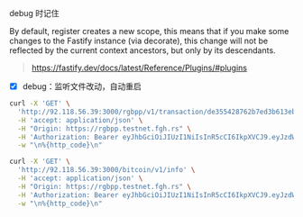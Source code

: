debug 时记住 

By default, register creates a new scope, this means that if you make some changes to the Fastify instance (via decorate), this change will not be reflected by the current context ancestors, but only by its descendants.  
> https://fastify.dev/docs/latest/Reference/Plugins/#plugins




- [x] debug：监听文件改动，自动重启

```bash
curl -X 'GET' \
  'http://92.118.56.39:3000/rgbpp/v1/transaction/de355428762b7ed3b613eb0344bbbbcfd3e51470150e052c39820729786e65e7' \
  -H 'accept: application/json' \
  -H "Origin: https://rgbpp.testnet.fgh.rs" \
  -H 'Authorization: Bearer eyJhbGciOiJIUzI1NiIsInR5cCI6IkpXVCJ9.eyJzdWIiOiJmZ2hwcCIsImF1ZCI6InJnYnBwLnRlc3RuZXQuZmdoLnJzIiwianRpIjoiY2IwNmVkYmItZGE5Yy00ODc3LTg4N2MtY2FjOWFlNGJhOGZiIiwiaWF0IjoxNzMzMjUzNTU1fQ.h4MKFDKkfgwCvCptBzoge21AGbSNJ-5mEOanHm9VB8Q' \
  -w "\n%{http_code}\n"

curl -X 'GET' \
  'http://92.118.56.39:3000/bitcoin/v1/info' \
  -H 'accept: application/json' \
  -H "Origin: https://rgbpp.testnet.fgh.rs" \
  -H 'Authorization: Bearer eyJhbGciOiJIUzI1NiIsInR5cCI6IkpXVCJ9.eyJzdWIiOiJmZ2hwcCIsImF1ZCI6InJnYnBwLnRlc3RuZXQuZmdoLnJzIiwianRpIjoiY2IwNmVkYmItZGE5Yy00ODc3LTg4N2MtY2FjOWFlNGJhOGZiIiwiaWF0IjoxNzMzMjUzNTU1fQ.h4MKFDKkfgwCvCptBzoge21AGbSNJ-5mEOanHm9VB8Q' \
  -w "\n%{http_code}\n"
```
